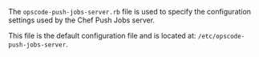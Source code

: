 The `opscode-push-jobs-server.rb` file is used to specify the
configuration settings used by the Chef Push Jobs server.

This file is the default configuration file and is located at:
`/etc/opscode-push-jobs-server`.
